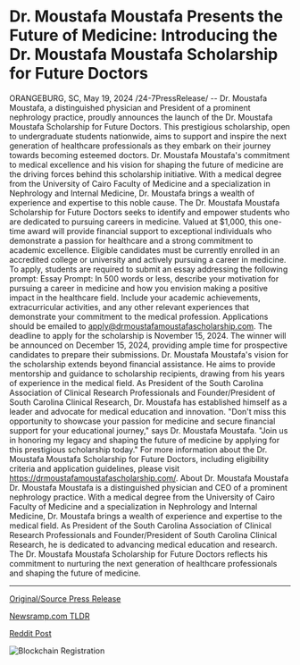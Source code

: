 # Dr. Moustafa Moustafa Presents the Future of Medicine: Introducing the Dr. Moustafa Moustafa Scholarship for Future Doctors

ORANGEBURG, SC, May 19, 2024 /24-7PressRelease/ -- Dr. Moustafa Moustafa, a distinguished physician and President of a prominent nephrology practice, proudly announces the launch of the Dr. Moustafa Moustafa Scholarship for Future Doctors. This prestigious scholarship, open to undergraduate students nationwide, aims to support and inspire the next generation of healthcare professionals as they embark on their journey towards becoming esteemed doctors.  Dr. Moustafa Moustafa's commitment to medical excellence and his vision for shaping the future of medicine are the driving forces behind this scholarship initiative. With a medical degree from the University of Cairo Faculty of Medicine and a specialization in Nephrology and Internal Medicine, Dr. Moustafa brings a wealth of experience and expertise to this noble cause.  The Dr. Moustafa Moustafa Scholarship for Future Doctors seeks to identify and empower students who are dedicated to pursuing careers in medicine. Valued at $1,000, this one-time award will provide financial support to exceptional individuals who demonstrate a passion for healthcare and a strong commitment to academic excellence.  Eligible candidates must be currently enrolled in an accredited college or university and actively pursuing a career in medicine. To apply, students are required to submit an essay addressing the following prompt:  Essay Prompt: In 500 words or less, describe your motivation for pursuing a career in medicine and how you envision making a positive impact in the healthcare field. Include your academic achievements, extracurricular activities, and any other relevant experiences that demonstrate your commitment to the medical profession.  Applications should be emailed to apply@drmoustafamoustafascholarship.com. The deadline to apply for the scholarship is November 15, 2024. The winner will be announced on December 15, 2024, providing ample time for prospective candidates to prepare their submissions.  Dr. Moustafa Moustafa's vision for the scholarship extends beyond financial assistance. He aims to provide mentorship and guidance to scholarship recipients, drawing from his years of experience in the medical field. As President of the South Carolina Association of Clinical Research Professionals and Founder/President of South Carolina Clinical Research, Dr. Moustafa has established himself as a leader and advocate for medical education and innovation.  "Don't miss this opportunity to showcase your passion for medicine and secure financial support for your educational journey," says Dr. Moustafa Moustafa. "Join us in honoring my legacy and shaping the future of medicine by applying for this prestigious scholarship today."  For more information about the Dr. Moustafa Moustafa Scholarship for Future Doctors, including eligibility criteria and application guidelines, please visit https://drmoustafamoustafascholarship.com/.  About Dr. Moustafa Moustafa Dr. Moustafa Moustafa is a distinguished physician and CEO of a prominent nephrology practice. With a medical degree from the University of Cairo Faculty of Medicine and a specialization in Nephrology and Internal Medicine, Dr. Moustafa brings a wealth of experience and expertise to the medical field. As President of the South Carolina Association of Clinical Research Professionals and Founder/President of South Carolina Clinical Research, he is dedicated to advancing medical education and research. The Dr. Moustafa Moustafa Scholarship for Future Doctors reflects his commitment to nurturing the next generation of healthcare professionals and shaping the future of medicine. 

---

[Original/Source Press Release](https://www.24-7pressrelease.com/press-release/511003/dr-moustafa-moustafa-presents-the-future-of-medicine-introducing-the-dr-moustafa-moustafa-scholarship-for-future-doctors)
                    

[Newsramp.com TLDR](None) 



[Reddit Post](https://www.reddit.com/r/HealthCareNewsInfo/comments/1cvikkk/distinguished_physician_launches_scholarship_for/) 



![Blockchain Registration](https://cdn.newsramp.app/24-7PressRelease/qrcode/245/19/pinkXO0E.webp)